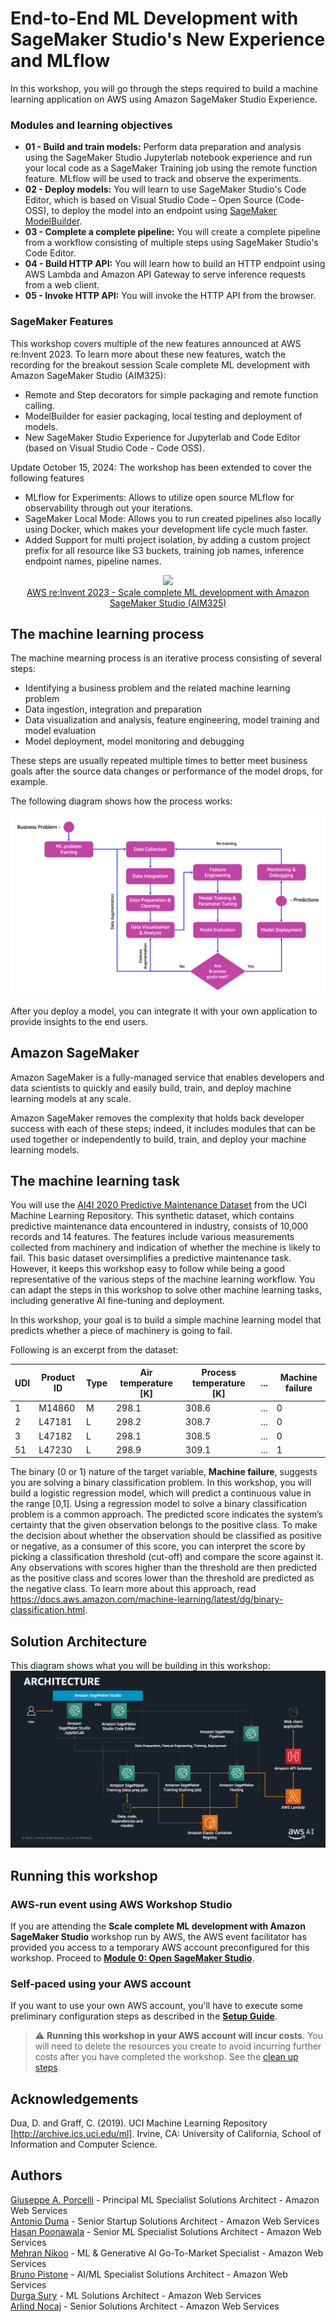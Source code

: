 # End-to-End ML Development with SageMaker Studio's New Experience and MLflow

In this workshop, you will go through the steps required to build a machine learning application on AWS using Amazon SageMaker Studio Experience. 

[//]: # (You will learn how to start experimentation in the SageMaker Studio environment using a familiar JupyterLab notebook experience and run your local code as a SageMaker Training job using the remote function feature. You will also learn how to use SageMaker Studio's Code Editor, which is based on Visual Studio Code – Open Source &#40;Code-OSS&#41;, to deploy the model into an endpoint and build a complete pipeline. You wull also learn how to build an HTTP endpoint using AWS Lambda and Amazon API Gateway to serve inference requests from a web client.)

### Modules and learning objectives

* **01 - Build and train models:** Perform data preparation and analysis using the SageMaker Studio Jupyterlab notebook experience and run your local code as a SageMaker Training job using the remote function feature. MLflow will be used to track and observe the experiments.
* **02 - Deploy models:** You will learn to use SageMaker Studio's Code Editor, which is based on Visual Studio Code – Open Source (Code-OSS), to deploy the model into an endpoint using [SageMaker ModelBuilder](https://docs.aws.amazon.com/sagemaker/latest/dg/how-it-works-modelbuilder-creation.html).
* **03 - Complete a complete pipeline:** You will create a complete pipeline from a workflow consisting of multiple steps using SageMaker Studio's Code Editor.
* **04 - Build HTTP API:** You will learn how to build an HTTP endpoint using AWS Lambda and Amazon API Gateway to serve inference requests from a web client.
* **05 - Invoke HTTP API:** You will invoke the HTTP API from the browser.

### SageMaker Features

This workshop covers multiple of the new features announced at AWS re\:Invent 2023. To learn more about these new features, watch the recording for the breakout session Scale complete ML development with Amazon SageMaker Studio (AIM325):
  * Remote and Step decorators for simple packaging and remote function calling.
  * ModelBuilder for easier packaging, local testing and deployment of models.
  * New SageMaker Studio Experience for Jupyterlab and Code Editor (based on Visual Studio Code - Code OSS).

Update October 15, 2024: The workshop has been extended to cover the following features

* MLflow for Experiments: Allows to utilize open source MLflow for observability through out your iterations.
* SageMaker Local Mode: Allows you to run created pipelines also locally using Docker, which makes your development life cycle much faster.
* Added Support for multi project isolation, by adding a custom project prefix for all resource like S3 buckets, training job names, inference endpoint names, pipeline names.   

<a href="https://www.youtube.com/embed/stB-F6jswno?si=20oR_uX5CFLo9ebR">
    <p align="center">
        <img src="https://img.youtube.com/vi/stB-F6jswno/0.jpg" />
        <br>
        AWS re:Invent 2023 - Scale complete ML development with Amazon SageMaker Studio (AIM325)
    </p>
</a>

## The machine learning process

The machine mearning process is an iterative process consisting of several steps:

- Identifying a business problem and the related machine learning problem
- Data ingestion, integration and preparation
- Data visualization and analysis, feature engineering, model training and model evaluation
- Model deployment, model monitoring and debugging

These steps are usually repeated multiple times to better meet business goals after the source data changes or performance of the model drops, for example.

The following diagram shows how the process works:

<img src="images/ml_process.png" alt="ML Process" />

After you deploy a model, you can integrate it with your own application to provide insights to the end users.

## Amazon SageMaker

Amazon SageMaker is a fully-managed service that enables developers and data scientists to quickly and easily build, train, and deploy machine learning models at any scale.

Amazon SageMaker removes the complexity that holds back developer success with each of these steps; indeed, it includes modules that can be used together or independently to build, train, and deploy your machine learning models.

## The machine learning task

You will use the [AI4I 2020 Predictive Maintenance Dataset](https://archive.ics.uci.edu/ml/datasets/AI4I+2020+Predictive+Maintenance+Dataset) from the UCI Machine Learning Repository. This synthetic dataset, which contains predictive maintenance data encountered in industry, consists of 10,000 records and 14 features. The features include various measurements collected from machinery and indication of whether the mechine is likely to fail. This basic dataset oversimplifies a predictive maintenance task. However, it keeps this workshop easy to follow while being a good representative of the various steps of the machine learning workflow. You can adapt the steps in this workshop to solve other machine learning tasks, including generative AI fine-tuning and deployment.

In this workshop, your goal is to build a simple machine learning model that predicts whether a piece of machinery is going to fail.

Following is an excerpt from the dataset:

|UDI|Product ID|Type|Air temperature [K]|Process temperature [K]|...|Machine failure|
|-------|-------|-------|-------|-------|-------|-------|
|1|M14860|M|298.1|308.6|...|0|
|2|L47181|L|298.2|308.7|...|0|
|3|L47182|L|298.1|308.5|...|0|
|51|L47230|L|298.9|309.1|...|1|

The binary (0 or 1) nature of the target variable, **Machine failure**, suggests you are solving a binary classification problem. In this workshop, you will build a logistic regression model, which will predict a continuous value in the range [0,1]. Using a regression model to solve a binary classification problem is a common approach. The predicted  score indicates the system’s certainty that the given observation belongs to the positive class. To make the decision about whether the observation should be classified as positive or negative, as a consumer of this score, you can interpret the score by picking a classification threshold (cut-off) and compare the score against it. Any observations with scores higher than the threshold are then predicted as the positive class and scores lower than the threshold are predicted as the negative class. To learn more about this approach, read https://docs.aws.amazon.com/machine-learning/latest/dg/binary-classification.html.

## Solution Architecture

This diagram shows what you will be building in this workshop:
<img src="images/architecture.png" alt="Architecture" />

## Running this workshop

### AWS-run event using AWS Workshop Studio
If you are attending the **Scale complete ML development with Amazon SageMaker Studio** workshop run by AWS, the AWS event facilitator has provided you access to a temporary AWS account preconfigured for this workshop. Proceed to <a href="./00_open_sagemaker_studio/README.md">**Module 0: Open SageMaker Studio**</a>.

### Self-paced using your AWS account
If you want to use your own AWS account, you'll have to execute some preliminary configuration steps as described in the **<a href="./setup/README.md">Setup Guide</a>**.

> :warning: **Running this workshop in your AWS account will incur costs**. You will need to delete the resources you create to avoid incurring further costs after you have completed the workshop. See the [clean up steps](./cleanup/README.md).

## Acknowledgements

Dua, D. and Graff, C. (2019). UCI Machine Learning Repository [http://archive.ics.uci.edu/ml]. Irvine, CA: University of California, School of Information and Computer Science.

## Authors

[Giuseppe A. Porcelli](https://it.linkedin.com/in/giuporcelli) - Principal ML Specialist Solutions Architect - Amazon Web Services<br />
[Antonio Duma](https://it.linkedin.com/in/antoniod82) - Senior Startup Solutions Architect - Amazon Web Services <br />
[Hasan Poonawala](https://www.linkedin.com/in/hasanp) - Senior ML Specialist Solutions Architect - Amazon Web Services <br />
[Mehran Nikoo](https://www.linkedin.com/in/mnikoo/) - ML & Generative AI Go-To-Market Specialist - Amazon Web Services <br />
[Bruno Pistone](https://www.linkedin.com/in/bpistone) - AI/ML Specialist Solutions Architect - Amazon Web Services<br />
[Durga Sury](https://www.linkedin.com/in/durgasury) - ML Solutions Architect - Amazon Web Services<br />
[Arlind Nocaj](https://www.linkedin.com/in/ArlindNocaj) - Senior Solutions Architect - Amazon Web Services<br />
